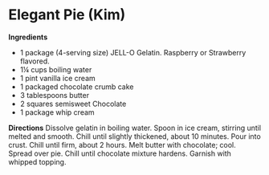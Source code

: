 # Elegant Pie	(Kim)

**Ingredients**
*	1 package (4-serving size) JELL-O Gelatin. Raspberry or Strawberry flavored.
*	1¼ cups boiling water
*	1 pint vanilla ice cream
*	1 packaged chocolate crumb cake
*	3 tablespoons butter
* 2 squares semisweet Chocolate
*	1 package whip cream

**Directions**
Dissolve gelatin in boiling water. Spoon in ice cream, stirring until melted and smooth. Chill until slightly thickened, about 10 minutes. Pour into crust. Chill until firm, about 2 hours.
Melt butter with chocolate; cool. Spread over pie. Chill until chocolate mixture hardens. Garnish with whipped topping.
